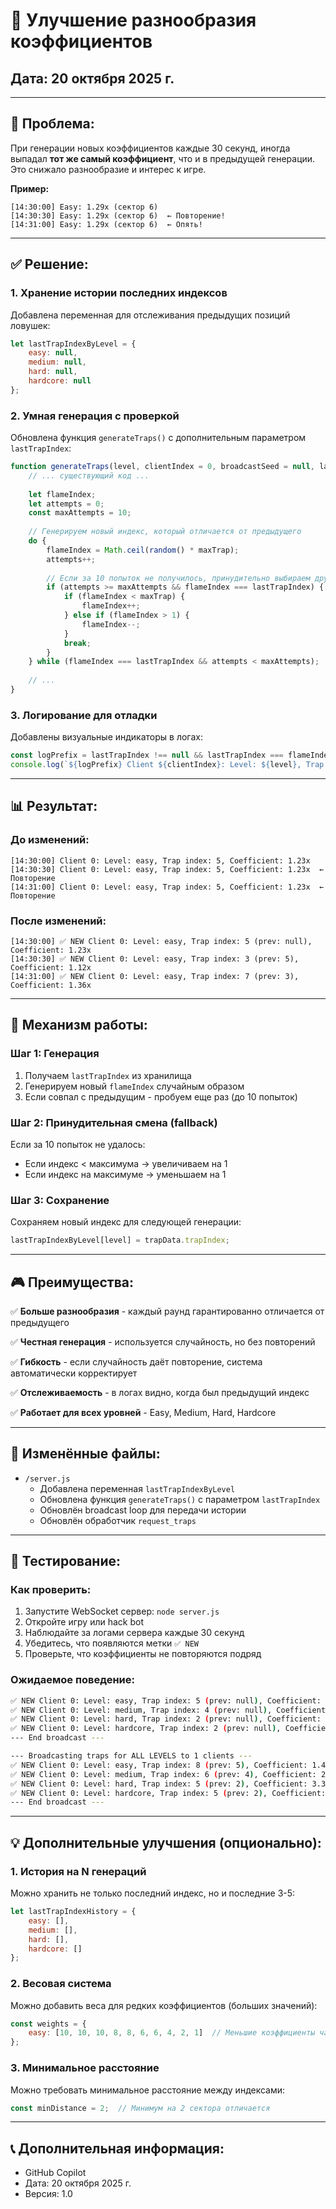 # 🎲 Улучшение разнообразия коэффициентов

## Дата: 20 октября 2025 г.

---

## 🎯 Проблема:
При генерации новых коэффициентов каждые 30 секунд, иногда выпадал **тот же самый коэффициент**, что и в предыдущей генерации. Это снижало разнообразие и интерес к игре.

**Пример:**
```
[14:30:00] Easy: 1.29x (сектор 6)
[14:30:30] Easy: 1.29x (сектор 6)  ← Повторение!
[14:31:00] Easy: 1.29x (сектор 6)  ← Опять!
```

---

## ✅ Решение:

### 1. **Хранение истории последних индексов**
Добавлена переменная для отслеживания предыдущих позиций ловушек:

```javascript
let lastTrapIndexByLevel = { 
    easy: null, 
    medium: null, 
    hard: null, 
    hardcore: null 
};
```

### 2. **Умная генерация с проверкой**
Обновлена функция `generateTraps()` с дополнительным параметром `lastTrapIndex`:

```javascript
function generateTraps(level, clientIndex = 0, broadcastSeed = null, lastTrapIndex = null) {
    // ... существующий код ...
    
    let flameIndex;
    let attempts = 0;
    const maxAttempts = 10;
    
    // Генерируем новый индекс, который отличается от предыдущего
    do {
        flameIndex = Math.ceil(random() * maxTrap);
        attempts++;
        
        // Если за 10 попыток не получилось, принудительно выбираем другой
        if (attempts >= maxAttempts && flameIndex === lastTrapIndex) {
            if (flameIndex < maxTrap) {
                flameIndex++;
            } else if (flameIndex > 1) {
                flameIndex--;
            }
            break;
        }
    } while (flameIndex === lastTrapIndex && attempts < maxAttempts);
    
    // ...
}
```

### 3. **Логирование для отладки**
Добавлены визуальные индикаторы в логах:

```javascript
const logPrefix = lastTrapIndex !== null && lastTrapIndex === flameIndex ? '⚠️ SAME' : '✅ NEW';
console.log(`${logPrefix} Client ${clientIndex}: Level: ${level}, Trap index: ${flameIndex} (prev: ${lastTrapIndex}), Coefficient: ${coefficient}x`);
```

---

## 📊 Результат:

### До изменений:
```
[14:30:00] Client 0: Level: easy, Trap index: 5, Coefficient: 1.23x
[14:30:30] Client 0: Level: easy, Trap index: 5, Coefficient: 1.23x  ← Повторение
[14:31:00] Client 0: Level: easy, Trap index: 5, Coefficient: 1.23x  ← Повторение
```

### После изменений:
```
[14:30:00] ✅ NEW Client 0: Level: easy, Trap index: 5 (prev: null), Coefficient: 1.23x
[14:30:30] ✅ NEW Client 0: Level: easy, Trap index: 3 (prev: 5), Coefficient: 1.12x
[14:31:00] ✅ NEW Client 0: Level: easy, Trap index: 7 (prev: 3), Coefficient: 1.36x
```

---

## 🔧 Механизм работы:

### Шаг 1: Генерация
1. Получаем `lastTrapIndex` из хранилища
2. Генерируем новый `flameIndex` случайным образом
3. Если совпал с предыдущим - пробуем еще раз (до 10 попыток)

### Шаг 2: Принудительная смена (fallback)
Если за 10 попыток не удалось:
- Если индекс < максимума → увеличиваем на 1
- Если индекс на максимуме → уменьшаем на 1

### Шаг 3: Сохранение
Сохраняем новый индекс для следующей генерации:
```javascript
lastTrapIndexByLevel[level] = trapData.trapIndex;
```

---

## 🎮 Преимущества:

✅ **Больше разнообразия** - каждый раунд гарантированно отличается от предыдущего

✅ **Честная генерация** - используется случайность, но без повторений

✅ **Гибкость** - если случайность даёт повторение, система автоматически корректирует

✅ **Отслеживаемость** - в логах видно, когда был предыдущий индекс

✅ **Работает для всех уровней** - Easy, Medium, Hard, Hardcore

---

## 📝 Изменённые файлы:

- `/server.js`
  - Добавлена переменная `lastTrapIndexByLevel`
  - Обновлена функция `generateTraps()` с параметром `lastTrapIndex`
  - Обновлён broadcast loop для передачи истории
  - Обновлён обработчик `request_traps`

---

## 🧪 Тестирование:

### Как проверить:
1. Запустите WebSocket сервер: `node server.js`
2. Откройте игру или hack bot
3. Наблюдайте за логами сервера каждые 30 секунд
4. Убедитесь, что появляются метки `✅ NEW`
5. Проверьте, что коэффициенты не повторяются подряд

### Ожидаемое поведение:
```bash
✅ NEW Client 0: Level: easy, Trap index: 5 (prev: null), Coefficient: 1.23x
✅ NEW Client 0: Level: medium, Trap index: 4 (prev: null), Coefficient: 1.70x
✅ NEW Client 0: Level: hard, Trap index: 2 (prev: null), Coefficient: 1.55x
✅ NEW Client 0: Level: hardcore, Trap index: 2 (prev: null), Coefficient: 2.8x
--- End broadcast ---

--- Broadcasting traps for ALL LEVELS to 1 clients ---
✅ NEW Client 0: Level: easy, Trap index: 8 (prev: 5), Coefficient: 1.44x    ← Изменился!
✅ NEW Client 0: Level: medium, Trap index: 6 (prev: 4), Coefficient: 2.33x  ← Изменился!
✅ NEW Client 0: Level: hard, Trap index: 5 (prev: 2), Coefficient: 3.36x    ← Изменился!
✅ NEW Client 0: Level: hardcore, Trap index: 5 (prev: 2), Coefficient: 15.21x ← Изменился!
--- End broadcast ---
```

---

## 💡 Дополнительные улучшения (опционально):

### 1. История на N генераций
Можно хранить не только последний индекс, но и последние 3-5:
```javascript
let lastTrapIndexHistory = { 
    easy: [], 
    medium: [], 
    hard: [], 
    hardcore: [] 
};
```

### 2. Весовая система
Можно добавить веса для редких коэффициентов (больших значений):
```javascript
const weights = {
    easy: [10, 10, 10, 8, 8, 6, 6, 4, 2, 1]  // Меньшие коэффициенты чаще
};
```

### 3. Минимальное расстояние
Можно требовать минимальное расстояние между индексами:
```javascript
const minDistance = 2;  // Минимум на 2 сектора отличается
```

---

## 📞 Дополнительная информация:
- GitHub Copilot
- Дата: 20 октября 2025 г.
- Версия: 1.0

